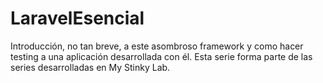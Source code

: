 # LaravelEsencial
Introducción, no tan breve, a este asombroso framework y como hacer testing a una aplicación desarrollada con él. Esta serie forma parte de las series desarrolladas en My Stinky Lab.
